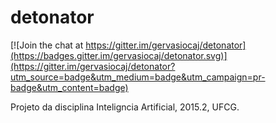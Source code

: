 # detonator

[![Join the chat at https://gitter.im/gervasiocaj/detonator](https://badges.gitter.im/gervasiocaj/detonator.svg)](https://gitter.im/gervasiocaj/detonator?utm_source=badge&utm_medium=badge&utm_campaign=pr-badge&utm_content=badge)

Projeto da disciplina Inteligncia Artificial, 2015.2, UFCG.

